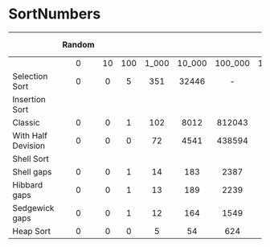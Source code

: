 # SortNumbers
|                    | Random |    |     |       |        |         |           | Digits |    |     |       |        |         |           | Sorted (99%) |    |     |       |        |         |           | Revers |    |     |       |        |         |           |
|--------------------|:------:|:--:|:---:|:-----:|:------:|:-------:|:---------:|:------:|:--:|:---:|:-----:|:------:|:-------:|:---------:|:------------:|:--:|:---:|:-----:|:------:|:-------:|:---------:|:------:|:--:|:---:|:-----:|:------:|:-------:|:---------:|
|                    |    0   | 10 | 100 | 1_000 | 10_000 | 100_000 | 1_000_000 |    0   | 10 | 100 | 1_000 | 10_000 | 100_000 | 1_000_000 |       0      | 10 | 100 | 1_000 | 10_000 | 100_000 | 1_000_000 |    0   | 10 | 100 | 1_000 | 10_000 | 100_000 | 1_000_000 |
| Selection Sort     |      0 |  0 |   5 |   351 |  32446 | -       | -         |      0 |  0 |   4 |   332 |  33220 | -       | -         |            0 |  0 |   5 |   336 |  34151 | -       | -         |      0 |  0 |   5 |   331 |  33006 | -       | -         |
| Insertion Sort     |        |    |     |       |        |         |           |        |    |     |       |        |         |           |              |    |     |       |        |         |           |        |    |     |       |        |         |           |
|            Classic |      0 |  0 |   1 |   102 |   8012 |  812043 | -         |      0 |  0 |   1 |    75 |   7108 |  711619 | -         |            0 |  0 |   0 |     4 |    223 |   20597 | -         |      0 |  0 |   2 |   163 |  15720 | 1591128 | -         |
| With Half Devision |      0 |  0 |   0 |    72 |   4541 |  438594 | -         |      0 |  0 |   1 |    43 |   3846 |  381399 | -         |            0 |  0 |   0 |     4 |    138 |   11402 | -         |      0 |  0 |   1 |    89 |   8491 |  885978 | -         |
| Shell Sort         |        |    |     |       |        |         |           |        |    |     |       |        |         |           |              |    |     |       |        |         |           |        |    |     |       |        |         |           |
|         Shell gaps |      0 |  0 |   1 |    14 |    183 |    2387 |     30929 |      0 |  0 |   1 |    11 |    143 |    1642 |     19314 |            0 |  0 |   0 |    11 |    145 |    1878 |     23418 |      0 |  0 |   1 |    12 |    148 |    1750 |     20496 |
|       Hibbard gaps |      0 |  0 |   1 |    13 |    189 |    2239 |     29910 |      0 |  0 |   1 |    11 |    146 |    1699 |     20220 |            0 |  0 |   1 |    11 |    166 |    1993 |     24280 |      0 |  0 |   1 |    11 |    158 |    1819 |     21084 |
|     Sedgewick gaps |      0 |  0 |   1 |    12 |    164 |    1549 |     21084 |      0 |  0 |   0 |     9 |    122 |    1074 |     13658 |            0 |  0 |   0 |    10 |    138 |    1398 |     18056 |      0 |  0 |   0 |    12 |    123 |    1141 |     15310 |
| Heap Sort          |      0 |  0 |   0 |     5 |     54 |     624 |      7368 |      0 |  0 |   0 |     4 |     49 |     593 |      6751 |            0 |  0 |   0 |     4 |     53 |     666 |      8841 |      0 |  0 |   0 |     4 |     48 |     601 |      7219 |

